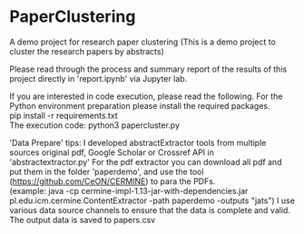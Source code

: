 # PaperClustering
A demo project for research paper clustering
(This is a demo project to cluster the research papers by abstracts)

Please read through the process and summary report of the results of this project 
directly in 'report.ipynb' via Jupyter lab.


If you are interested in code execution, please read the following.
For the Python environment preparation please install the required packages.  
pip install -r requirements.txt  
The execution code: python3 papercluster.py

'Data Prepare' tips: I developed abstractExtractor tools from multiple sources original pdf, Google Scholar or Crossref API in 'abstractextractor.py'
For the pdf extractor you can download all pdf and put them in the folder 'paperdemo', and use the tool (https://github.com/CeON/CERMINE) to para the PDFs.  
(example: java -cp cermine-impl-1.13-jar-with-dependencies.jar pl.edu.icm.cermine.ContentExtractor -path paperdemo -outputs "jats")
I use various data source channels to ensure that the data is complete and valid. The output data is saved to papers.csv








